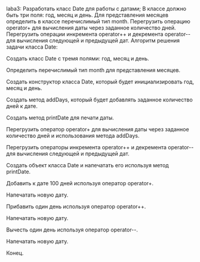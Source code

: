 laba3: Разработать класс Date для работы с датами; В классе должно быть три поля: год, месяц и день. Для представления месяцев определить в классе перечислимый тип month. Перегрузить операцию operator+ для вычисления даты через заданное количество дней. Перегрузить операции инкремента operator++ и декремента operator-- для вычисления следующей и предыдущей дат. Алгоритм решения задачи класса Date:

Создать класс Date с тремя полями: год, месяц и день.

Определить перечислимый тип month для представления месяцев.

Создать конструктор класса Date, который будет инициализировать год, месяц и день.

Создать метод addDays, который будет добавлять заданное количество дней к дате.

Создать метод printDate для печати даты.

Перегрузить оператор operator+ для вычисления даты через заданное количество дней и использования метода addDays.

Перегрузить операторы инкремента operator++ и декремента operator-- для вычисления следующей и предыдущей дат.

Создать объект класса Date и напечатать его используя метод printDate.

Добавить к дате 100 дней используя оператор operator+.

Напечатать новую дату.

Прибавить один день используя оператор operator++.

Напечатать новую дату.

Вычесть один день используя оператор operator--.

Напечатать новую дату.

Конец.
